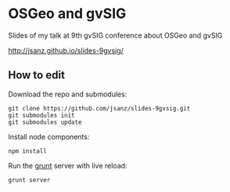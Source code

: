 OSGeo and gvSIG
=================

Slides of my talk at 9th gvSIG conference about OSGeo and gvSIG

http://jsanz.github.io/slides-9gvsig/


## How to edit

Download the repo and submodules:

```
git clone https://github.com/jsanz/slides-9gvsig.git
git submodules init
git submodules update
```

Install node components:

```
npm install
```

Run the [grunt](http://gruntjs.com/) server with live reload:

```
grunt server
```